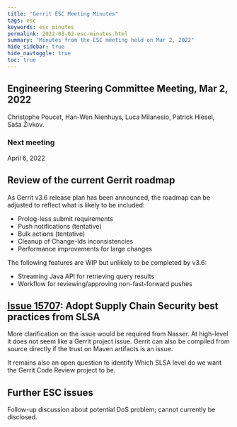 ```yaml
---
title: "Gerrit ESC Meeting Minutes"
tags: esc
keywords: esc minutes
permalink: 2022-03-02-esc-minutes.html
summary: "Minutes from the ESC meeting held on Mar 2, 2022"
hide_sidebar: true
hide_navtoggle: true
toc: true
---
```


## Engineering Steering Committee Meeting, Mar 2, 2022

Christophe Poucet, Han-Wen Nienhuys, Luca Milanesio, Patrick Hiesel, Saša Živkov.

### Next meeting

April 6, 2022

## Review of the current Gerrit roadmap

As Gerrit v3.6 release plan has been announced, the roadmap can be
adjusted to reflect what is likely to be included:

- Prolog-less submit requirements
- Push notifications (tentative)
- Bulk actions (tentative)
- Cleanup of Change-Ids inconsistencies
- Performance improvements for large changes

The following features are WIP but unlikely to be completed by v3.6:

- Streaming Java API for retrieving query results
- Workflow for reviewing/approving non-fast-forward pushes

## [Issue 15707](https://bugs.chromium.org/p/gerrit/issues/detail?id=15707): Adopt Supply Chain Security best practices from SLSA

More clarification on the issue would be required from Nasser. At high-level
it does not seem like a Gerrit project issue. Gerrit can also be compiled
from source directly if the trust on Maven artifacts is an issue.

It remains also an open question to identify Which SLSA level do we want
the Gerrit Code Review project to be.

## Further ESC issues

Follow-up discussion about potential DoS problem; cannot currently be disclosed.
